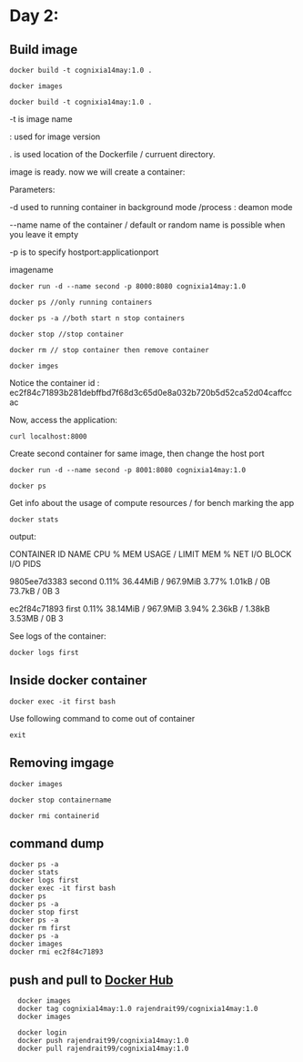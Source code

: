 # Day 2: 

## Build image 

````
docker build -t cognixia14may:1.0 . 

docker images

docker build -t cognixia14may:1.0 . 
````
-t is image name

: used for image version

. is used location of the Dockerfile / curruent directory.

image is ready. now we will create a container:

Parameters:

-d used to running container in background mode /process : deamon mode

--name name of the container / default or random name is possible when you leave it empty

-p is to specify hostport:applicationport

imagename

````
docker run -d --name second -p 8000:8080 cognixia14may:1.0

docker ps //only running containers

docker ps -a //both start n stop containers

docker stop //stop container

docker rm // stop container then remove container

docker imges
````

Notice the container id : ec2f84c71893b281debffbd7f68d3c65d0e8a032b720b5d52ca52d04caffccac

Now, access the application:

````
curl localhost:8000
````

Create second container for same image, then change the host port

````
docker run -d --name second -p 8001:8080 cognixia14may:1.0

docker ps
````
Get info about the usage of compute resources / for bench marking the app

````
docker stats
````
output:

CONTAINER ID   NAME      CPU %     MEM USAGE / LIMIT     MEM %     NET I/O           BLOCK I/O     PIDS

9805ee7d3383   second    0.11%     36.44MiB / 967.9MiB   3.77%     1.01kB / 0B       73.7kB / 0B   3

ec2f84c71893   first     0.11%     38.14MiB / 967.9MiB   3.94%     2.36kB / 1.38kB   3.53MB / 0B   3


See logs of the container:
````
docker logs first
````

## Inside docker container

````
docker exec -it first bash
````

Use following command to come out of container
````
exit
````

## Removing imgage

````
docker images

docker stop containername

docker rmi containerid

````
## command dump

````
docker ps -a
docker stats
docker logs first
docker exec -it first bash
docker ps
docker ps -a
docker stop first
docker ps -a
docker rm first
docker ps -a
docker images
docker rmi ec2f84c71893
````

## push and pull to [Docker Hub](https://hub.docker.com/)

````
  docker images
  docker tag cognixia14may:1.0 rajendrait99/cognixia14may:1.0
  docker images
  
  docker login
  docker push rajendrait99/cognixia14may:1.0
  docker pull rajendrait99/cognixia14may:1.0
````





